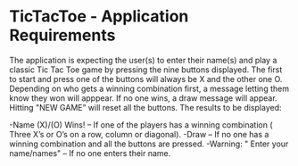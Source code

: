 # TicTacToe - Application Requirements
The application is expecting the user(s) to enter their name(s) and play a classic Tic Tac Toe game by pressing the nine buttons displayed. The first to start and press one of the buttons will always be X and the other one O. Depending on who gets a winning combination first, a message letting them know they won will apppear. If no one wins, a draw message will appear. Hitting  "NEW GAME”  will reset all the buttons.
The results to be displayed:

-Name (X)/(O) Wins! – If one of the players has a winning combination ( Three X’s or O’s  on 
                                           a row, column or diagonal).
-Draw – If no one has a winning combination and all the buttons are pressed.
-Warning: " Enter your name/names" – If no one enters their name.
